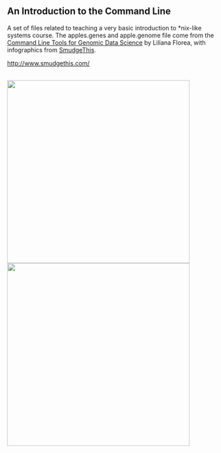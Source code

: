 ## An Introduction to the Command Line

A set of files related to teaching a very basic introduction to *nix-like systems course. The apples.genes and apple.genome file come from the [Command Line Tools for Genomic Data Science](https://www.coursera.org/learn/genomic-tools) by Liliana Florea, with infographics from [SmudgeThis](http://www.smudgethis.com/).


http://www.smudgethis.com/<br>
<br>

<img src="https://github.com/crahal/Teaching/blob/master/AnIntroductionToTheCommandLine/Infographic1.png" width="425"/> <img src="https://github.com/crahal/Teaching/blob/master/AnIntroductionToTheCommandLine/Infographic2.png" width="425"/> 
